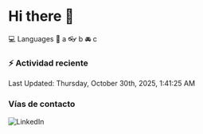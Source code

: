 # Hi there 👋

:computer: Languages
:pencil: a
:eyeglasses: b
:oncoming_automobile: c

### :zap: Actividad reciente
<!--RECENT_ACTIVITY:start-->
<!--RECENT_ACTIVITY:end-->
<!--RECENT_ACTIVITY:last_update-->
Last Updated: Thursday, October 30th, 2025, 1:41:25 AM
<!--RECENT_ACTIVITY:last_update_end-->

### Vías de contacto

![LinkedIn](https://www.linkedin.com/in/irving-hernández-226846205/)

